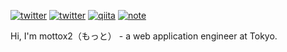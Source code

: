 
[![twitter](https://img.shields.io/badge/blog-mottox2.com-lightgray)](https://mottox2.com/)
[![twitter](https://img.shields.io/badge/twitter-mottox2-blue)](https://twitter.com/mottox2)
[![qiita](https://img.shields.io/badge/qiita-mottox2-brightgreen)](https://qiita.com/mottox2)
[![note](https://img.shields.io/badge/note-mottox2-green)](https://note.com/mottox2)

Hi, I'm mottox2（もっと） - a web application engineer at Tokyo.

<!--
**mottox2/mottox2** is a ✨ _special_ ✨ repository because its `README.md` (this file) appears on your GitHub profile.

Here are some ideas to get you started:

- 🔭 I’m currently working on ...
- 🌱 I’m currently learning ...
- 👯 I’m looking to collaborate on ...
- 🤔 I’m looking for help with ...
- 💬 Ask me about ...
- 📫 How to reach me: ...
- 😄 Pronouns: ...
- ⚡ Fun fact: ...
-->
